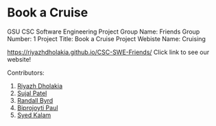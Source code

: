 # Book a Cruise 
GSU CSC Software Engineering Project 
Group Name: Friends 
Group Number: 1
Project Title: Book a Cruise
Project Webiste Name: Cruising

https://riyazhdholakia.github.io/CSC-SWE-Friends/ 
Click link to see our website!

Contributors:
1. [Riyazh Dholakia](https://github.com/riyazhdholakia)
2. [Sujal Patel](https://github.com/spatel287)
3. [Randall Byrd](https://github.com/Randall97)
4. [Biprojoyti Paul](https://github.com/Bipro723)
5. [Syed Kalam](https://github.com/kalsyed91)
